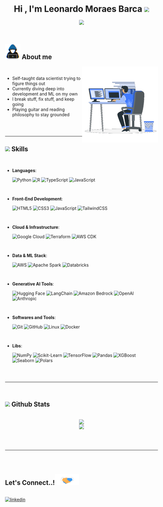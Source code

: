 
<h1 align="center"><b>Hi , I'm Leonardo Moraes Barca </b><img src="https://media.giphy.com/media/hvRJCLFzcasrR4ia7z/giphy.gif" width="35"></h1>
<!--  -->
<p align="center">
  <a href="https://github.com/DenverCoder1/readme-typing-svg">
  <img src="https://readme-typing-svg.herokuapp.com?font=Time+New+Roman&color=00FFFF&size=25&center=true&vCenter=true&width=600&height=100&lines=Hello,+World!+🌎;Data+Scientist+%7C+ML+Engineer+;Cloud+Specialist+%7C+AWS+Partner;Machine+Learning+and+AI+Enthusiast;Always+learning+something+new+🚀;Lover+of+truth+and+discipline+🧠❤️">
</a>
</p>


<br>

	
## <picture><img src = "https://github.com/0xAbdulKhalid/0xAbdulKhalid/raw/main/assets/mdImages/about_me.gif" width = 50px></picture> **About me**

<picture> <img align="right" src="https://github.com/0xAbdulKhalid/0xAbdulKhalid/raw/main/assets/mdImages/Right_Side.gif" width = 250px></picture>

<br>

- Self-taught data scientist trying to figure things out  
- Currently diving deep into development and ML on my own  
- I break stuff, fix stuff, and keep going  
- Playing guitar and reading philosophy to stay grounded  

<br><br>

---

## <img src="https://media2.giphy.com/media/QssGEmpkyEOhBCb7e1/giphy.gif?cid=ecf05e47a0n3gi1bfqntqmob8g9aid1oyj2wr3ds3mg700bl&rid=giphy.gif" width ="25"><b> Skills</b>
<br>

<p align="center">

- **Languages**:
    
  ![Python](https://img.shields.io/badge/Python-3776AB?style=for-the-badge&logo=python&logoColor=white)
  ![R](https://img.shields.io/badge/R-276DC3?style=for-the-badge&logo=r&logoColor=white)
  ![TypeScript](https://img.shields.io/badge/TypeScript-3178C6?style=for-the-badge&logo=typescript&logoColor=white)
  ![JavaScript](https://img.shields.io/badge/JavaScript-F7DF1E?style=for-the-badge&logo=javascript&logoColor=black)

<br>   
    
- **Front-End Development**:

  ![HTML5](https://img.shields.io/badge/HTML5%20-%23E34F26.svg?style=for-the-badge&logo=html5&logoColor=white)
  ![CSS3](https://img.shields.io/badge/CSS%20-%231572B6.svg?style=for-the-badge&logo=css3&logoColor=white)
  ![JavaScript](https://img.shields.io/badge/JavaScript%20-%23F7DF1E.svg?style=for-the-badge&logo=javascript&logoColor=black)
  ![TailwindCSS](https://img.shields.io/badge/Tailwind_CSS-38B2AC?style=for-the-badge&logo=tailwind-css&logoColor=white)

<br>

- **Cloud & Infrastructure**:
  
  ![Google Cloud](https://img.shields.io/badge/Google_Cloud-4285F4?style=for-the-badge&logo=googlecloud&logoColor=white)
  ![Terraform](https://img.shields.io/badge/Terraform-623CE4?style=for-the-badge&logo=terraform&logoColor=white)
  ![AWS CDK](https://img.shields.io/badge/AWS_CDK-232F3E?style=for-the-badge&logo=amazonaws&logoColor=white)

<br>

- **Data & ML Stack**:

  ![AWS](https://img.shields.io/badge/AWS-232F3E?style=for-the-badge&logo=amazon-aws&logoColor=white)
  ![Apache Spark](https://img.shields.io/badge/Apache_Spark-E25A1C?style=for-the-badge&logo=apachespark&logoColor=white)
  ![Databricks](https://img.shields.io/badge/Databricks-F80018?style=for-the-badge&logo=databricks&logoColor=white)

<br>

- **Generative AI Tools**:

  ![Hugging Face](https://img.shields.io/badge/Hugging%20Face-FFD21F?style=for-the-badge&logo=huggingface&logoColor=black)
  ![LangChain](https://img.shields.io/badge/LangChain-000000?style=for-the-badge&logo=langchain&logoColor=white)
  ![Amazon Bedrock](https://img.shields.io/badge/Amazon_Bedrock-232F3E?style=for-the-badge&logo=amazonaws&logoColor=white)
  ![OpenAI](https://img.shields.io/badge/OpenAI-412991?style=for-the-badge&logo=openai&logoColor=white)
  ![Anthropic](https://img.shields.io/badge/Anthropic-000000?style=for-the-badge&logo=anthropic&logoColor=white)

<br>

- **Softwares and Tools**:

  ![Git](https://img.shields.io/badge/git-%23F05033.svg?style=for-the-badge&logo=git&logoColor=white)
  ![GitHub](https://img.shields.io/badge/github-%23121011.svg?style=for-the-badge&logo=github&logoColor=white)
  ![Linux](https://img.shields.io/badge/Linux-FCC624?style=for-the-badge&logo=linux&logoColor=black)
  ![Docker](https://img.shields.io/badge/Docker-2496ED?style=for-the-badge&logo=docker&logoColor=white)

<br>

- **Libs**:

  ![NumPy](https://img.shields.io/badge/NumPy-013243?style=for-the-badge&logo=numpy&logoColor=white)
  ![Scikit-Learn](https://img.shields.io/badge/Scikit--Learn-F7931E?style=for-the-badge&logo=scikit-learn&logoColor=white) 
  ![TensorFlow](https://img.shields.io/badge/TensorFlow-FF6F00?style=for-the-badge&logo=tensorflow&logoColor=white)
  ![Pandas](https://img.shields.io/badge/Pandas-150458?style=for-the-badge&logo=pandas&logoColor=white)
  ![XGBoost](https://img.shields.io/badge/XGBoost-007ACC?style=for-the-badge&logo=github&logoColor=white)
  ![Seaborn](https://img.shields.io/badge/Seaborn-9BA1C6?style=for-the-badge&logo=python&logoColor=white)
  ![Polars](https://img.shields.io/badge/Polars-3178C6?style=for-the-badge&logo=polars&logoColor=white)


</p>

<br>
<br>

-----

<br>


## <img src="https://media.giphy.com/media/iY8CRBdQXODJSCERIr/giphy.gif" width="35"><b> Github Stats </b>
<br>

<div align="center">
  <a href="https://github.com/LeonardoMBarca">
    <img align="center" src="https://github-profile-summary-cards.vercel.app/api/cards/profile-details?username=LeonardoMBarca&theme=tokyonight" />
  </a>
  <br/>
  <img src="https://github-readme-stats.vercel.app/api/top-langs/?username=LeonardoMBarca&layout=compact&theme=tokyonight&hide_border=true" />
</div>

<br>
<br>
<br>

-----

<br>
<br>

## <b> Let's Connect..!</b><img src="https://github.com/0xAbdulKhalid/0xAbdulKhalid/raw/main/assets/mdImages/handshake.gif" width ="80">
<br>

<a href="https://www.linkedin.com/in/leonardo-barca-406813282/" target="_blank">
<img src="https://img.shields.io/badge/linkedin:  0xabdulkhalid-%2300acee.svg?color=405DE6&style=for-the-badge&logo=linkedin&logoColor=white" alt=linkedin style="margin-bottom: 5px;"/>
</a>

<br>
	
</ul>
</div>
